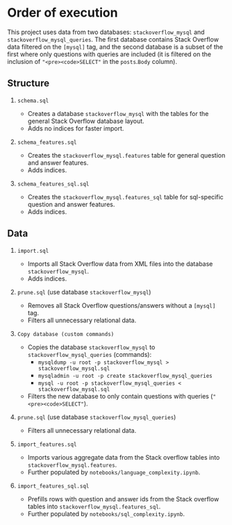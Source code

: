 # Order of execution

This project uses data from two databases: `stackoverflow_mysql` and `stackoverflow_mysql_queries`. The first database
contains Stack Overflow data filtered on the `[mysql]` tag, and the second database is a subset of the first where only
questions with queries are included (it is filtered on the inclusion of `"<pre><code>SELECT"` in the `posts`.`Body`
column).

## Structure

1. `schema.sql`
    - Creates a database `stackoverflow_mysql` with the tables for the general Stack Overflow database layout.
    - Adds no indices for faster import.

2. `schema_features.sql`
    - Creates the `stackoverflow_mysql.features` table for general question and answer features.
    - Adds indices.

3. `schema_features_sql.sql`
    - Creates the `stackoverflow_mysql.features_sql` table for sql-specific question and answer features.
    - Adds indices.

## Data

1. `import.sql`
    - Imports all Stack Overflow data from XML files into the database `stackoverflow_mysql`.
    - Adds indices.

2. `prune.sql` (use database `stackoverflow_mysql`)
    - Removes all Stack Overflow questions/answers without a `[mysql]` tag.
    - Filters all unnecessary relational data.

3. `Copy database (custom commands)`
    - Copies the database `stackoverflow_mysql` to `stackoverflow_mysql_queries` (commands):
        - `mysqldump -u root -p stackoverflow_mysql > stackoverflow_mysql.sql`
        - `mysqladmin -u root -p create stackoverflow_mysql_queries`
        - `mysql -u root -p stackoverflow_mysql_queries < stackoverflow_mysql.sql`
    - Filters the new database to only contain questions with queries (`"<pre><code>SELECT"`).

4. `prune.sql` (use database `stackoverflow_mysql_queries`)
    - Filters all unnecessary relational data.

5. `import_features.sql`
    - Imports various aggregate data from the Stack overflow tables into `stackoverflow_mysql.features`.
    - Further populated by `notebooks/language_complexity.ipynb`.

6. `import_features_sql.sql`
    - Prefills rows with question and answer ids from the Stack overflow tables into `stackoverflow_mysql.features_sql`.
    - Further populated by `notebooks/sql_complexity.ipynb`.
